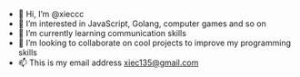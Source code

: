 - 👋 Hi, I’m @xieccc
- 👀 I’m interested in JavaScript, Golang, computer games and so on
- 🌱 I’m currently learning communication skills
- 💞️ I’m looking to collaborate on cool projects to improve my programming skills
- 📫 This is my email address xiec135@gmail.com
